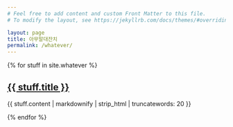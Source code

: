 ```yaml
---
# Feel free to add content and custom Front Matter to this file.
# To modify the layout, see https://jekyllrb.com/docs/themes/#overriding-theme-defaults

layout: page
title: 아무말대잔치
permalink: /whatever/
---
```

{% for stuff in site.whatever %}
  <h2>
    <a href="{{ stuff.url }}">
      {{ stuff.title }}
    </a>
  </h2>
  <p> {{ stuff.content | markdownify | strip_html | truncatewords: 20 }}</p>
{% endfor %}